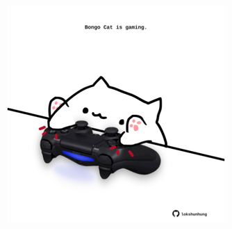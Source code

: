 <!-- built at 11/09/2023, 17:00:58 UTC -->
<p align="center">
  <img width="500" height="500" src="./ReadmeImage.svg">
</p>
